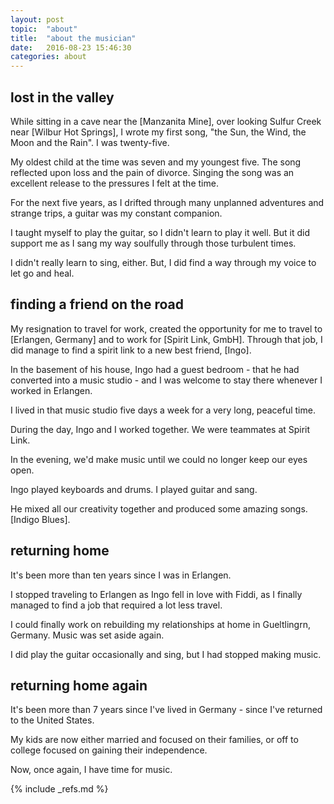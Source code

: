 ```yaml
---
layout: post
topic:  "about"
title:  "about the musician"
date:   2016-08-23 15:46:30
categories: about
---
```


<!-- ============================================================================================================== -->

## lost in the valley

While sitting in a cave near the [Manzanita Mine], over looking Sulfur Creek near [Wilbur Hot Springs], I wrote my
first song, "the Sun, the Wind, the Moon and the Rain". I was twenty-five. 

My oldest child at the time was seven and my youngest five. The song reflected upon loss and the pain of
divorce. Singing the song was an excellent release to the pressures I felt at the time.

For the next five years, as I drifted through many unplanned adventures and strange trips, a guitar was my constant
companion. 

I taught myself to play the guitar, so I didn't learn to play it well. But it did support me as I sang my way soulfully
through those turbulent times.

I didn't really learn to sing, either. But, I did find a way through my voice to let go and heal.

## finding a friend on the road

My resignation to travel for work, created the opportunity for me to travel to [Erlangen, Germany] and to work for
[Spirit Link, GmbH]. Through that job, I did manage to find a spirit link to a new best friend, [Ingo].

In the basement of his house, Ingo had a guest bedroom - that he had converted into a music studio - and I was welcome
to stay there whenever I worked in Erlangen.

I lived in that music studio five days a week for a very long, peaceful time. 

During the day, Ingo and I worked together. We were teammates at Spirit Link. 

In the evening, we'd make music until we could no longer keep our eyes open. 

Ingo played keyboards and drums. I played guitar and sang. 

He mixed all our creativity together and produced some amazing songs. [Indigo Blues].

## returning home

It's been more than ten years since I was in Erlangen. 

I stopped traveling to Erlangen as Ingo fell in love with Fiddi, as I finally managed to find a job that required a lot
less travel.

I could finally work on rebuilding my relationships at home in Gueltlingrn, Germany. Music was set aside again. 

I did play the guitar occasionally and sing, but I had stopped making music.

## returning home again

It's been more than 7 years since I've lived in Germany - since I've returned to the United States.

My kids are now either married and focused on their families, or off to college focused on gaining their independence.

Now, once again, I have time for music.

<!-- ============================================================================================================== -->

{% include _refs.md %}
